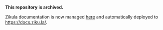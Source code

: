 **This repository is archived.**

Zikula documentation is now managed [here](https://github.com/zikula/core/tree/master/docs) and automatically deployed to <https://docs.ziku.la/>.
